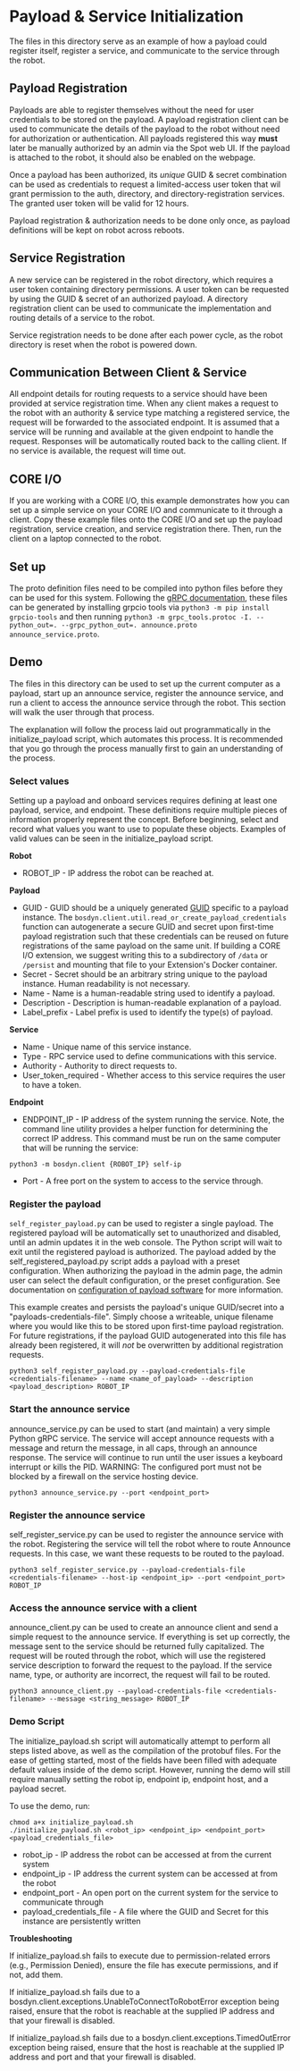 <!--
Copyright (c) 2023 Boston Dynamics, Inc.  All rights reserved.

Downloading, reproducing, distributing or otherwise using the SDK Software
is subject to the terms and conditions of the Boston Dynamics Software
Development Kit License (20191101-BDSDK-SL).
-->

# Payload & Service Initialization

The files in this directory serve as an example of how a payload could register itself, register a service, and communicate to the service through the robot.

## Payload Registration

Payloads are able to register themselves without the need for user credentials to be stored on the payload. A payload registration client can be used to communicate the details of the payload to the robot without need for authorization or authentication. All payloads registered this way **must** later be manually authorized by an admin via the Spot web UI. If the payload is attached to the robot, it should also be enabled on the webpage.

Once a payload has been authorized, its _unique_ GUID & secret combination can be used as credentials to request a limited-access user token that wil grant permission to the auth, directory, and directory-registration services. The granted user token will be valid for 12 hours.

Payload registration & authorization needs to be done only once, as payload definitions will be kept on robot across reboots.

## Service Registration

A new service can be registered in the robot directory, which requires a user token containing directory permissions. A user token can be requested by using the GUID & secret of an authorized payload. A directory registration client can be used to communicate the implementation and routing details of a service to the robot.

Service registration needs to be done after each power cycle, as the robot directory is reset when the robot is powered down.

## Communication Between Client & Service

All endpoint details for routing requests to a service should have been provided at service registration time. When any client makes a request to the robot with an authority & service type matching a registered service, the request will be forwarded to the associated endpoint. It is assumed that a service will be running and available at the given endpoint to handle the request. Responses will be automatically routed back to the calling client. If no service is available, the request will time out.

## CORE I/O

If you are working with a CORE I/O, this example demonstrates how you can set up a simple service on your CORE I/O and communicate to it through a client. Copy these example files onto the CORE I/O and set up the payload registration, service creation, and service registration there. Then, run the client on a laptop connected to the robot.

## Set up

The proto definition files need to be compiled into python files before they can be used for this system. Following the [gRPC documentation](https://www.grpc.io/docs/tutorials/basic/python/), these files can be generated by installing grpcio tools via `python3 -m pip install grpcio-tools` and then running `python3 -m grpc_tools.protoc -I. --python_out=. --grpc_python_out=. announce.proto announce_service.proto`.

## Demo

The files in this directory can be used to set up the current computer as a payload, start up an announce service, register the announce service, and run a client to access the announce service through the robot. This section will walk the user through that process.

The explanation will follow the process laid out programmatically in the initialize_payload script, which automates this process. It is recommended that you go through the process manually first to gain an understanding of the process.

### Select values

Setting up a payload and onboard services requires defining at least one payload, service, and endpoint. These definitions require multiple pieces of information properly represent the concept. Before beginning, select and record what values you want to use to populate these objects. Examples of valid values can be seen in the initialize_payload script.

**Robot**

- ROBOT_IP - IP address the robot can be reached at.

**Payload**

- GUID - GUID should be a uniquely generated [GUID](https://docs.python.org/3/library/uuid.html) specific to a payload instance. The `bosdyn.client.util.read_or_create_payload_credentials` function can autogenerate a secure GUID and secret upon first-time payload registration such that these credentials can be reused on future registrations of the same payload on the same unit. If building a CORE I/O extension, we suggest writing this to a subdirectory of `/data` or `/persist` and mounting that file to your Extension's Docker container.
- Secret - Secret should be an arbitrary string unique to the payload instance. Human readability is not necessary.
- Name - Name is a human-readable string used to identify a payload.
- Description - Description is human-readable explanation of a payload.
- Label_prefix - Label prefix is used to identify the type(s) of payload.

**Service**

- Name - Unique name of this service instance.
- Type - RPC service used to define communications with this service.
- Authority - Authority to direct requests to.
- User_token_required - Whether access to this service requires the user to have a token.

**Endpoint**

- ENDPOINT_IP - IP address of the system running the service. Note, the command line utility provides a helper function for determining the correct IP address. This command must be run on the same computer that will be running the service:

```
python3 -m bosdyn.client {ROBOT_IP} self-ip
```

- Port - A free port on the system to access to the service through.

### Register the payload

`self_register_payload.py` can be used to register a single payload. The registered payload will be automatically set to unauthorized and disabled, until an admin updates it in the web console. The Python script will wait to exit until the registered payload is authorized. The payload added by the self_registered_payload.py script adds a payload with a preset configuration. When authorizing the payload in the admin page, the admin user can select the default configuration, or the preset configuration. See documentation on [configuration of payload software](../../../docs/payload/configuring_payload_software.md) for more information.

This example creates and persists the payload's unique GUID/secret into a "payloads-credentials-file". Simply choose a writeable, unique filename where you would like this to be stored upon first-time payload registration. For future registrations, if the payload GUID autogenerated into this file has already been registered, it will _not_ be overwritten by additional registration requests.

```
python3 self_register_payload.py --payload-credentials-file <credentials-filename> --name <name_of_payload> --description <payload_description> ROBOT_IP
```

### Start the announce service

announce_service.py can be used to start (and maintain) a very simple Python gRPC service. The service will accept announce requests with a message and return the message, in all caps, through an announce response. The service will continue to run until the user issues a keyboard interrupt or kills the PID.
WARNING: The configured port must not be blocked by a firewall on the service hosting device.

```
python3 announce_service.py --port <endpoint_port>
```

### Register the announce service

self_register_service.py can be used to register the announce service with the robot. Registering the service will tell the robot where to route Announce requests. In this case, we want these requests to be routed to the payload.

```
python3 self_register_service.py --payload-credentials-file <credentials-filename> --host-ip <endpoint_ip> --port <endpoint_port> ROBOT_IP
```

### Access the announce service with a client

announce_client.py can be used to create an announce client and send a simple request to the announce service. If everything is set up correctly, the message sent to the service should be returned fully capitalized. The request will be routed through the robot, which will use the registered service description to forward the request to the payload. If the service name, type, or authority are incorrect, the request will fail to be routed.

```
python3 announce_client.py --payload-credentials-file <credentials-filename> --message <string_message> ROBOT_IP
```

### Demo Script

The initialize_payload.sh script will automatically attempt to perform all steps listed above, as well as the compilation of the protobuf files. For the ease of getting started, most of the fields have been filled with adequate default values inside of the demo script. However, running the demo will still require manually setting the robot ip, endpoint ip, endpoint host, and a payload secret.

To use the demo, run:

```
chmod a+x initialize_payload.sh
./initialize_payload.sh <robot_ip> <endpoint_ip> <endpoint_port> <payload_credentials_file>
```

- robot_ip - IP address the robot can be accessed at from the current system
- endpoint_ip - IP address the current system can be accessed at from the robot
- endpoint_port - An open port on the current system for the service to communicate through
- payload_credentials_file - A file where the GUID and Secret for this instance are persistently written

**Troubleshooting**

If initialize_payload.sh fails to execute due to permission-related errors (e.g., Permission Denied), ensure the file has execute permissions, and if not, add them.

If initialize_payload.sh fails due to a bosdyn.client.exceptions.UnableToConnectToRobotError exception being raised, ensure that the robot is reachable at the supplied IP address and that your firewall is disabled.

If initialize_payload.sh fails due to a bosdyn.client.exceptions.TimedOutError exception being raised, ensure that the host is reachable at the supplied IP address and port and that your firewall is disabled.
